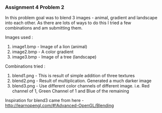 ### Assignment 4 Problem 2

In this problem goal was to blend 3 images - animal, gradient and landscape into each other. As there are lots of ways to do this I tried a few combinations and am submitting them.

Images used :
1. image1.bmp - Image of a lion (animal)
2. image2.bmp - A color gradient
3. image3.bmp - Image of a tree (landscape)

Combinations tried :
1. blend1.png - This is result of simple addition of three textures
2. blend2.png - Result of multiplication. Generated a much darker image
3. blend3.png - Use different color channels of different image. i.e. Red channel of 1, Green Channel of 1 and Blue of the remaining

Inspiration for blend3 came from here - http://learnopengl.com/#!Advanced-OpenGL/Blending
